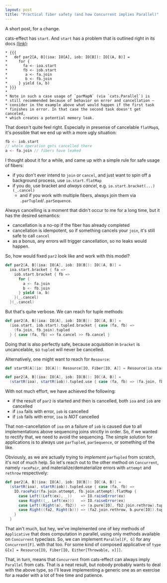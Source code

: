 ```yaml
---
layout: post
title: "Practical fiber safety (and how Concurrent implies Parallel)"
---
```


A short post, for a change.

cats-effect has `start`. And `start` has a problem that is outlined right in its docs [(link)](https://github.com/typelevel/cats-effect/blob/c64be615a980027a778615cd9c90c200e397dc34/core/shared/src/main/scala/cats/effect/IO.scala#L356):

```
* {{{
*   def par2[A, B](ioa: IO[A], iob: IO[B]): IO[(A, B)] =
*     for {
*       fa <- ioa.start
*       fb <- iob.start
*        a <- fa.join
*        b <- fb.join
*     } yield (a, b)
* }}}
*
* Note in such a case usage of `parMapN` (via `cats.Parallel`) is
* still recommended because of behavior on error and cancellation —
* consider in the example above what would happen if the first task
* finishes in error. In that case the second task doesn't get canceled,
* which creates a potential memory leak.
 ```
<!--more-->
That doesn't quite feel right. Especially in presense of cancelable `flatMap`s, it's possible that we end up with a more ugly situation:
```scala
fb <- iob.start
// whole operation gets cancelled there
a <- fa.join // fibers have leaked
```

I thought about it for a while, and came up with a simple rule for safe usage of fibers:
* if you don't ever intend to `join` or `cancel`, and just want to spin off a background process, use `io.start.flatMap`
* if you do, use bracket and _always cancel_, e.g. `io.start.bracket(...)(_.cancel)`
  * and if you work with multiple fibers, always join them via `.parTupled`/`.parSequence`.

Always cancelling is a moment that didn't occur to me for a long time, but it has the desired semantics:
* cancellation is a no-op if the fiber has already completed
* cancellation is idempotent, so if something cancels your `join`, it's still safe to call `cancel`
* as a bonus, any errors will trigger cancellation, so no leaks would happen.

So, how would fixed `par2` look like and work with this model?

```scala
def par2[A, B](ioa: IO[A], iob: IO[B]): IO[(A, B)] =
  ioa.start.bracket { fa =>
    iob.start.bracket { fb =>
      for {
        a <- fa.join
        b <- fb.join
      } yield (a, b)
    }(_.cancel)
  }(_.cancel)
```

But that's quite verbose. We can reach for tuple methods:

```scala
def par2[A, B](ioa: IO[A], iob: IO[B]): IO[(A, B)] =
  (ioa.start, iob.start).tupled.bracket { case (fa, fb) =>
    (fa.join, fb.join).tupled
  } { case (fa, fb) => fa.cancel >> fb.cancel }
```

Doing that is also perfectly safe, because acquisition in `bracket` is uncancelable, so `tupled` will never be cancelled.

Alternatively, one might want to reach for `Resource`:

```scala
def startR[A](io: IO[A]): Resource[IO, Fiber[IO, A]] = Resource(io.start.fproduct(_.cancel))

def par2[A, B](ioa: IO[A], iob: IO[B]): IO[(A, B)] = 
  (startR(ioa), startR(iob)).tupled.use { case (fa, fb) => (fa.join, fb.join).tupled }
```

With not much effort, we have achieved the following:
- if the result of `par2` is started and then is cancelled, both `ioa` and `iob` are cancelled
- if `ioa` fails with error, `iob` is cancelled
- if `iob` fails with error, `ioa` is *NOT* cancelled

That non-cancellation of `ioa` on a failure of `iob` is caused due to all implementations above sequencing joins strictly in order. So, if we wanted to rectify that, we need to avoid the sequencing. The simple solution for applications is to always use `parTupled`, `parSequence`, or something of the like.

Obviously, as we are actually trying to _implement_ `parTupled` from scratch, it's not of much help. So let's reach out to the other method on `Concurrent`, namely `racePair`, and materialize/dematerialize errors with `attempt` and `rethrow` respectively:

```scala
def par2[A, B](ioa: IO[A], iob: IO[B]): IO[(A, B)] = 
  (startR(ioa), startR(iob)).tupled.use { case (fa, fb) =>
    IO.racePair(fa.join.attempt, fb.join.attempt).flatMap {
      case Left((Left(ex), _))    => IO.raiseError(ex)
      case Right((_, Left(ex)))   => IO.raiseError(ex)
      case Left((Right(a), fb2))  => (a.pure[IO], fb2.join.rethrow).tupled
      case Right((fa2, Right(b))) => (fa2.join.rethrow, b.pure[IO]).tupled
    }
  }
```

That ain't much, but hey, we've implemented one of key methods of `Applicative` that does computation in parallel, using only methods available on `Concurrent` typeclass. So, we can implement `Parallel[F, G]` for any `Concurrent[F]`. with that too. For some kind of composed applicative of `type G[x] = Resource[IO, Fiber[IO, Either[Throwable, x]]]`. 

That, in turn, means that `Concurrent` from cats-effect can always imply `Parallel` from cats. That is a neat result, but nobody probably wants to deal with the above type, so I'll leave implementing a generic one as an exercise for a reader with a lot of free time and patience.
